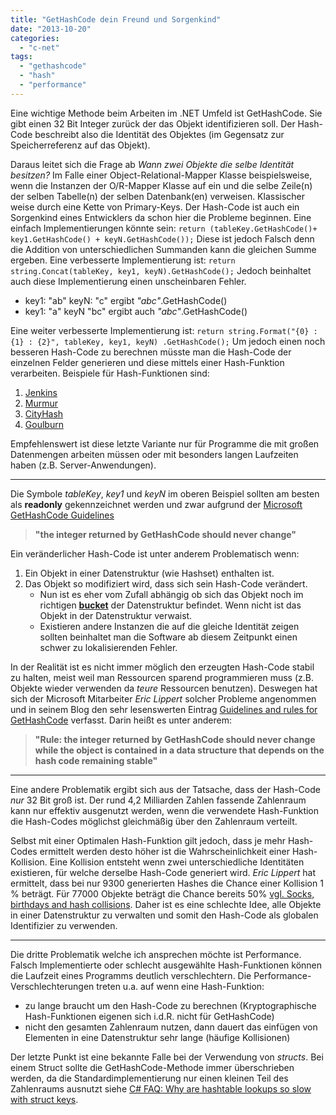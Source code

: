 ```yaml
---
title: "GetHashCode dein Freund und Sorgenkind"
date: "2013-10-20"
categories: 
  - "c-net"
tags: 
  - "gethashcode"
  - "hash"
  - "performance"
---
```


Eine wichtige Methode beim Arbeiten im .NET Umfeld ist GetHashCode. Sie gibt einen 32 Bit Integer zurück der das Objekt identifizieren soll. Der Hash-Code beschreibt also die Identität des Objektes (im Gegensatz zur Speicherreferenz auf das Objekt).

Daraus leitet sich die Frage ab _Wann zwei Objekte die selbe Identität besitzen?_ Im Falle einer Object-Relational-Mapper Klasse beispielsweise, wenn die Instanzen der O/R-Mapper Klasse auf ein und die selbe Zeile(n) der selben Tabelle(n) der selben Datenbank(en) verweisen. Klassischer weise durch eine Kette von Primary-Keys. Der Hash-Code ist auch ein Sorgenkind eines Entwicklers da schon hier die Probleme beginnen. Eine einfach Implementierungen könnte sein: `return (tableKey.GetHashCode()+ key1.GetHashCode() + keyN.GetHashCode());` Diese ist jedoch Falsch denn die Addition von unterschiedlichen Summanden kann die gleichen Summe ergeben. Eine verbesserte Implementierung ist: `return string.Concat(tableKey, key1, keyN).GetHashCode();` Jedoch beinhaltet auch diese Implementierung einen unscheinbaren Fehler.

- key1: "ab" keyN: "c" ergibt _"abc"_.GetHashCode()
- key1: "a" keyN "bc" ergibt auch _"abc"_.GetHashCode()

Eine weiter verbesserte Implementierung ist: `return string.Format("{0} : {1} : {2}", tableKey, key1, keyN) .GetHashCode();` Um jedoch einen noch besseren Hash-Code zu berechnen müsste man die Hash-Code der einzelnen Felder generieren und diese mittels einer Hash-Funktion verarbeiten. Beispiele für Hash-Funktionen sind:

1. [Jenkins](http://en.wikipedia.org/wiki/Jenkins_hash_function)
2. [Murmur](http://en.wikipedia.org/wiki/Murmurhash)
3. [CityHash](http://en.wikipedia.org/wiki/CityHash)
4. [Goulburn](http://www.webcitation.org/query?url=http://www.geocities.com/drone115b/Goulburn06.pdf&date=2009-10-25+21:06:51)

Empfehlenswert ist diese letzte Variante nur für Programme die mit großen Datenmengen arbeiten müssen oder mit besonders langen Laufzeiten haben (z.B. Server-Anwendungen).

* * *

Die Symbole _tableKey_, _key1_ und _keyN_ im oberen Beispiel sollten am besten als **readonly** gekennzeichnet werden und zwar aufgrund der [Microsoft GetHashCode Guidelines](http://msdn.microsoft.com/en-us/library/system.object.gethashcode.aspx)

> **"the integer returned by GetHashCode should never change"**

Ein veränderlicher Hash-Code ist unter anderem Problematisch wenn:

1. Ein Objekt in einer Datenstruktur (wie Hashset) enthalten ist.
2. Das Objekt so modifiziert wird, dass sich sein Hash-Code verändert.
    - Nun ist es eher vom Zufall abhängig ob sich das Objekt noch im richtigen [**bucket**](http://msdn.microsoft.com/en-us/library/ms379571.aspx) der Datenstruktur befindet. Wenn nicht ist das Objekt in der Datenstruktur verwaist.
    - Existieren andere Instanzen die auf die gleiche Identität zeigen sollten beinhaltet man die Software ab diesem Zeitpunkt einen schwer zu lokalisierenden Fehler.

In der Realität ist es nicht immer möglich den erzeugten Hash-Code stabil zu halten, meist weil man Ressourcen sparend programmieren muss (z.B. Objekte wieder verwenden da _teure_ Ressourcen benutzen). Deswegen hat sich der Microsoft Mitarbeiter _Eric Lippert_ solcher Probleme angenommen und in seinem Blog den sehr lesenswerten Eintrag [Guidelines and rules for GetHashCode](http://blogs.msdn.com/b/ericlippert/archive/2011/02/28/guidelines-and-rules-for-gethashcode.aspx) verfasst. Darin heißt es unter anderem:

> **"Rule: the integer returned by GetHashCode should never change while the object is contained in a data structure that depends on the hash code remaining stable"**

* * *

Eine andere Problematik ergibt sich aus der Tatsache, dass der Hash-Code _nur_ 32 Bit groß ist. Der rund 4,2 Milliarden Zahlen fassende Zahlenraum kann nur effektiv ausgenutzt werden, wenn die verwendete Hash-Funktion die Hash-Codes möglichst gleichmäßig über den Zahlenraum verteilt.

Selbst mit einer Optimalen Hash-Funktion gilt jedoch, dass je mehr Hash-Codes ermittelt werden desto höher ist die Wahrscheinlichkeit einer Hash-Kollision. Eine Kollision entsteht wenn zwei unterschiedliche Identitäten existieren, für welche derselbe Hash-Code generiert wird. _Eric Lippert_ hat ermittelt, dass bei nur 9300 generierten Hashes die Chance einer Kollision 1 % beträgt. Für 77000 Objekte beträgt die Chance bereits 50% [vgl. Socks, birthdays and hash collisions](http://blogs.msdn.com/b/ericlippert/archive/2010/03/22/socks-birthdays-and-hash-collisions.aspx). Daher ist es eine schlechte Idee, alle Objekte in einer Datenstruktur zu verwalten und somit den Hash-Code als globalen Identifizier zu verwenden.

* * *

Die dritte Problematik welche ich ansprechen möchte ist Performance. Falsch Implementierte oder schlecht ausgewählte Hash-Funktionen können die Laufzeit eines Programms deutlich verschlechtern. Die Performance-Verschlechterungen treten u.a. auf wenn eine Hash-Funktion:

- zu lange braucht um den Hash-Code zu berechnen (Kryptographische Hash-Funktionen eigenen sich i.d.R. nicht für GetHashCode)
- nicht den gesamten Zahlenraum nutzen, dann dauert das einfügen von Elementen in eine Datenstruktur sehr lange (häufige Kollisionen)

Der letzte Punkt ist eine bekannte Falle bei der Verwendung von _structs_. Bei einem Struct sollte die GetHashCode-Methode immer überschrieben werden, da die Standardimplementierung nur einen kleinen Teil des Zahlenraums ausnutzt siehe [C# FAQ: Why are hashtable lookups so slow with struct keys](http://tutorials.csharp-online.net/index.php?title=CSharp_FAQ:_Why_are_hashtable_lookups_so_slow_with_struct_keys).
